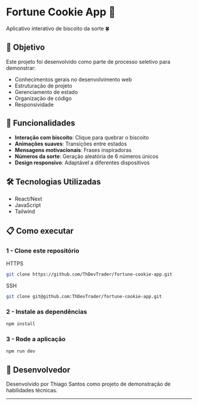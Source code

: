 # Fortune Cookie App 🥠

Aplicativo interativo de biscoito da sorte 🍀

## 🎯 Objetivo

Este projeto foi desenvolvido como parte de processo seletivo para demonstrar:
- Conhecimentos gerais no desenvolvimento web
- Estruturação de projeto
- Gerenciamento de estado
- Organização de código
- Responsividade

## 🚀 Funcionalidades

- **Interação com biscoito**: Clique para quebrar o biscoito
- **Animações suaves**: Transições entre estados
- **Mensagens motivacionais**: Frases inspiradoras  
- **Números da sorte**: Geração aleatória de 6 números únicos
- **Design responsivo**: Adaptável a diferentes dispositivos

## 🛠️ Tecnologias Utilizadas

- React/Next
- JavaScript
- Tailwind

## 📋 Como executar

### 1 - Clone este repositório 

HTTPS
```bash
git clone https://github.com/ThDevTrader/fortune-cookie-app.git
```

SSH
```bash
git clone git@github.com:ThDevTrader/fortune-cookie-app.git
```

### 2 - Instale as dependências
```bash
npm install
```

### 3 - Rode a aplicação
```bash
npm run dev
```

## 👤 Desenvolvedor

Desenvolvido por Thiago Santos como projeto de demonstração de habilidades técnicas.

---
